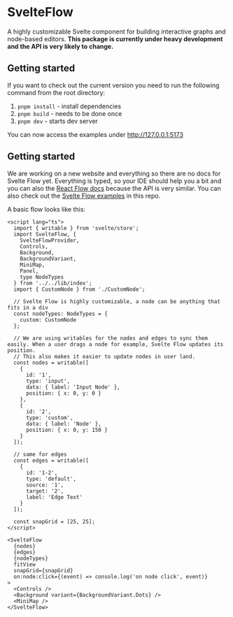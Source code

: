 # SvelteFlow

A highly customizable Svelte component for building interactive graphs and node-based editors. **This package is currently under heavy development and the API is very likely to change.**

## Getting started

If you want to check out the current version you need to run the following command from the root directory:

1. `pnpm install` - install dependencies
2. `pnpm build` - needs to be done once
3. `pnpm dev` - starts dev server

You can now access the examples under http://127.0.0.1:5173

## Getting started

We are working on a new website and everything so there are no docs for Svelte Flow yet. Everything is typed, so your IDE should help you a bit and you can also the [React Flow docs](https://reactflow.dev/docs) because the API is very similar. You can also check out the [Svelte Flow examples](/packages/svelte/src/routes) in this repo.

A basic flow looks like this:

```svelte
<script lang="ts">
  import { writable } from 'svelte/store';
  import SvelteFlow, {
    SvelteFlowProvider,
    Controls,
    Background,
    BackgroundVariant,
    MiniMap,
    Panel,
    type NodeTypes
  } from '../../lib/index';
  import { CustomNode } from './CustomNode';

  // Svelte Flow is highly customizable, a node can be anything that fits in a div
  const nodeTypes: NodeTypes = {
    custom: CustomNode
  };
  
  // We are using writables for the nodes and edges to sync them easily. When a user drags a node for example, Svelte Flow updates its position.
  // This also makes it easier to update nodes in user land.
  const nodes = writable([
    {
      id: '1',
      type: 'input',
      data: { label: 'Input Node' },
      position: { x: 0, y: 0 }
    },
    {
      id: '2',
      type: 'custom',
      data: { label: 'Node' },
      position: { x: 0, y: 150 }
    }
  ]);

  // same for edges
  const edges = writable([
    {
      id: '1-2',
      type: 'default',
      source: '1',
      target: '2',
      label: 'Edge Text'
    }
  ]);

  const snapGrid = [25, 25];
</script>

<SvelteFlow
  {nodes}
  {edges}
  {nodeTypes}
  fitView
  snapGrid={snapGrid}
  on:node:click={(event) => console.log('on node click', event)}
>
  <Controls />
  <Background variant={BackgroundVariant.Dots} />
  <MiniMap />
</SvelteFlow>
```
